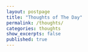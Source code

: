 ```yaml
---
layout: postpage
title: "Thoughts of The Day"
permalink: /thoughts/
categories: thoughts
show_excerpts: false
published: true
---
```

